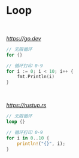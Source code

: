 # Loop

<br>

*https://go.dev*

```go
// 无限循环
for {}

// 循环打印 0-9
for i := 0; i < 10; i++ {
    fmt.Println(i)
}
```

<br>

*https://rustup.rs*

```rs
// 无限循环
loop {}

// 循环打印 0-9
for i in 0..10 {
    println!("{}", i);
}
```
